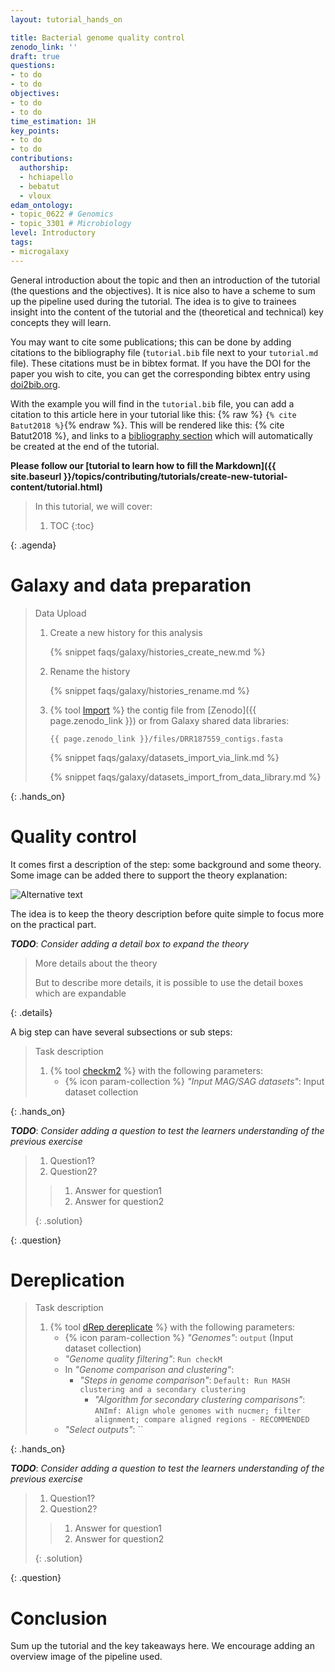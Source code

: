 ```yaml
---
layout: tutorial_hands_on

title: Bacterial genome quality control
zenodo_link: ''
draft: true
questions:
- to do
- to do
objectives:
- to do
- to do
time_estimation: 1H
key_points:
- to do
- to do
contributions:
  authorship:
  - hchiapello
  - bebatut
  - vloux
edam_ontology:
- topic_0622 # Genomics
- topic_3301 # Microbiology
level: Introductory
tags:
- microgalaxy
---
```


General introduction about the topic and then an introduction of the
tutorial (the questions and the objectives). It is nice also to have a
scheme to sum up the pipeline used during the tutorial. The idea is to
give to trainees insight into the content of the tutorial and the (theoretical
and technical) key concepts they will learn.

You may want to cite some publications; this can be done by adding citations to the
bibliography file (`tutorial.bib` file next to your `tutorial.md` file). These citations
must be in bibtex format. If you have the DOI for the paper you wish to cite, you can
get the corresponding bibtex entry using [doi2bib.org](https://doi2bib.org).

With the example you will find in the `tutorial.bib` file, you can add a citation to
this article here in your tutorial like this:
{% raw %} `{% cite Batut2018 %}`{% endraw %}.
This will be rendered like this: {% cite Batut2018 %}, and links to a
[bibliography section](#bibliography) which will automatically be created at the end of the
tutorial.


**Please follow our
[tutorial to learn how to fill the Markdown]({{ site.baseurl }}/topics/contributing/tutorials/create-new-tutorial-content/tutorial.html)**

> <agenda-title></agenda-title>
>
> In this tutorial, we will cover:
>
> 1. TOC
> {:toc}
>
{: .agenda}

# Galaxy and data preparation

> <hands-on-title> Data Upload </hands-on-title>
>
> 1. Create a new history for this analysis
>
>    {% snippet faqs/galaxy/histories_create_new.md %}
>
> 2. Rename the history
>
>    {% snippet faqs/galaxy/histories_rename.md %}
>
> 3. {% tool [Import](upload1) %} the contig file from [Zenodo]({{ page.zenodo_link }}) or from Galaxy shared data libraries:
>
>    ```
>    {{ page.zenodo_link }}/files/DRR187559_contigs.fasta
>    ```
>
>    {% snippet faqs/galaxy/datasets_import_via_link.md %}
>
>    {% snippet faqs/galaxy/datasets_import_from_data_library.md %}
>
>
{: .hands_on}

# Quality control

It comes first a description of the step: some background and some theory.
Some image can be added there to support the theory explanation:

![Alternative text](../../images/image_name "Legend of the image")

The idea is to keep the theory description before quite simple to focus more on the practical part.

***TODO***: *Consider adding a detail box to expand the theory*

> <details-title> More details about the theory </details-title>
>
> But to describe more details, it is possible to use the detail boxes which are expandable
>
{: .details}

A big step can have several subsections or sub steps:

> <hands-on-title> Task description </hands-on-title>
>
> 1. {% tool [checkm2](toolshed.g2.bx.psu.edu/repos/iuc/checkm2/checkm2/1.0.2+galaxy0) %} with the following parameters:
>    - {% icon param-collection %} *"Input MAG/SAG datasets"*: Input dataset collection
>
{: .hands_on}

***TODO***: *Consider adding a question to test the learners understanding of the previous exercise*

> <question-title></question-title>
>
> 1. Question1?
> 2. Question2?
>
> > <solution-title></solution-title>
> >
> > 1. Answer for question1
> > 2. Answer for question2
> >
> {: .solution}
>
{: .question}

# Dereplication

> <hands-on-title> Task description </hands-on-title>
>
> 1. {% tool [dRep dereplicate](toolshed.g2.bx.psu.edu/repos/iuc/drep_dereplicate/drep_dereplicate/3.5.0+galaxy1) %} with the following parameters:
>    - {% icon param-collection %} *"Genomes"*: `output` (Input dataset collection)
>    - *"Genome quality filtering"*: `Run checkM`
>    - In *"Genome comparison and clustering"*:
>        - *"Steps in genome comparison"*: `Default: Run MASH clustering and a secondary clustering`
>            - *"Algorithm for secondary clustering comparisons"*: `ANImf: Align whole genomes with nucmer; filter alignment; compare aligned regions - RECOMMENDED`
>    - *"Select outputs"*: ``
>
{: .hands_on}

***TODO***: *Consider adding a question to test the learners understanding of the previous exercise*

> <question-title></question-title>
>
> 1. Question1?
> 2. Question2?
>
> > <solution-title></solution-title>
> >
> > 1. Answer for question1
> > 2. Answer for question2
> >
> {: .solution}
>
{: .question}


# Conclusion

Sum up the tutorial and the key takeaways here. We encourage adding an overview image of the
pipeline used.